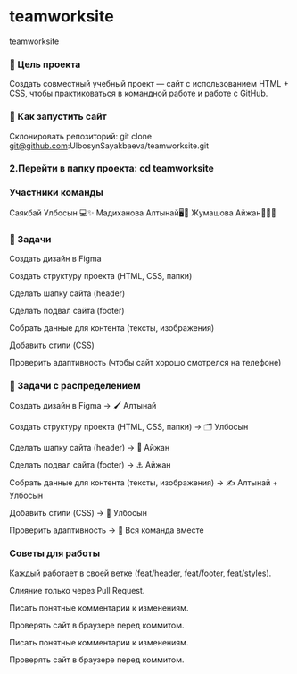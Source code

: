 # teamworksite
teamworksite
### 🎯 Цель проекта
Создать совместный учебный проект — сайт с использованием HTML + CSS, чтобы практиковаться в командной работе и работе с GitHub.

### 🚀 Как запустить сайт
Склонировать репозиторий:
git clone git@github.com:UlbosynSayakbaeva/teamworksite.git
### 2.Перейти в папку проекта: cd teamworksite

### Участники команды
Саякбай Улбосын 💻✨ Мадиханова Алтынай🖥️📂 Жумашова Айжан👩‍💻🤝

### 📌 Задачи
Создать дизайн в Figma

Создать структуру проекта (HTML, CSS, папки)

Сделать шапку сайта (header)

Сделать подвал сайта (footer)

Собрать данные для контента (тексты, изображения)

Добавить стили (CSS)

Проверить адаптивность (чтобы сайт хорошо смотрелся на телефоне)

### 📌 Задачи с распределением
Создать дизайн в Figma → 🖌️ Алтынай

Создать структуру проекта (HTML, CSS, папки) → 🗂️ Улбосын

Сделать шапку сайта (header) → 🧭 Айжан

Сделать подвал сайта (footer) → ⚓ Айжан

Собрать данные для контента (тексты, изображения) → ✍️ Алтынай + Улбосын

Добавить стили (CSS) → 🎨 Улбосын

Проверить адаптивность → 📱 Вся команда вместе

### Советы для работы
Каждый работает в своей ветке (feat/header, feat/footer, feat/styles).

Слияние только через Pull Request.

Писать понятные комментарии к изменениям.

Проверять сайт в браузере перед коммитом.

Писать понятные комментарии к изменениям.

Проверять сайт в браузере перед коммитом.
